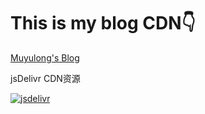 # This is my blog CDN👇

[Muyulong's Blog](https://mmyyll.ml/)

jsDelivr CDN资源

[![jsdelivr](https://data.jsdelivr.com/v1/package/gh/muyulong/cdn/badge)](https://www.jsdelivr.com/package/gh/muyulong/cdn)
